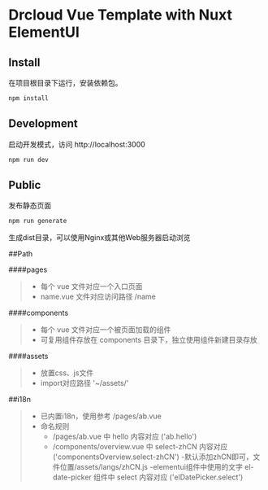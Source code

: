 # Drcloud Vue Template with Nuxt ElementUI

## Install
在项目根目录下运行，安装依赖包。
```sh
npm install
```

## Development
启动开发模式，访问 http://localhost:3000
```sh
npm run dev
```

## Public
发布静态页面
```sh
npm run generate
```

生成dist目录，可以使用Nginx或其他Web服务器启动浏览

##Path

####pages

>+ 每个 vue 文件对应一个入口页面
>+ name.vue 文件对应访问路径 /name

####components
>+ 每个 vue 文件对应一个被页面加载的组件
>+ 可复用组件存放在 components 目录下，独立使用组件新建目录存放

####assets

>+ 放置css、js文件
>+ import对应路径 '~/assets/'


##i18n

>+ 已内置i18n，使用参考 /pages/ab.vue
>+ 命名规则
>   - /pages/ab.vue 中 hello 内容对应  ('ab.hello')
>   - /components/overview.vue 中  select-zhCN 内容对应 ('componentsOverview.select-zhCN')
>   -默认添加zhCN即可，文件位置/assets/langs/zhCN.js
>   -elementui组件中使用的文字 el-date-picker 组件中 select 内容对应 ('elDatePicker.select')